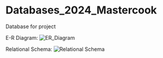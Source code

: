# Databases_2024_Mastercook
Database for project

E-R Diagram:
![ER_Diagram](https://github.com/Giannisgou/Databases_2024_Mastercook/assets/97405113/5ee7c2b3-fef4-4b0b-8bf3-4d5893d995c6)

Relational Schema:
![Relational Schema](https://github.com/Giannisgou/Databases_2024_Mastercook/assets/97405113/a66fb729-a474-443a-9780-3deac9c409f0)
